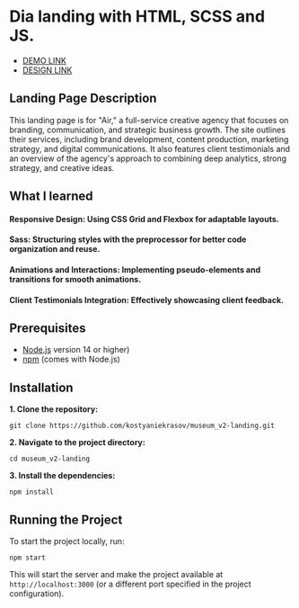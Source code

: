 # Dia landing with HTML, SCSS and JS.

- [DEMO LINK](https://kostyaniekrasov.github.io/dia-landing/)
- [DESIGN LINK](https://www.figma.com/design/7qwsWggv9BAxMi2VPhBuPr/Air-(formerly-Dia))

## Landing Page Description
This landing page is for "Air," a full-service creative agency that focuses on branding, communication, and strategic business growth. 
The site outlines their services, including brand development, content production, marketing strategy, and digital communications. 
It also features client testimonials and an overview of the agency's approach to combining deep analytics, strong strategy, and creative ideas.

## What I learned
 #### Responsive Design: Using CSS Grid and Flexbox for adaptable layouts.
 #### Sass: Structuring styles with the preprocessor for better code organization and reuse.
 #### Animations and Interactions: Implementing pseudo-elements and transitions for smooth animations.
 #### Client Testimonials Integration: Effectively showcasing client feedback.

## Prerequisites

- [Node.js](https://nodejs.org/) version 14 or higher)
- [npm](https://www.npmjs.com/) (comes with Node.js)

## Installation

**1. Clone the repository:**
```
git clone https://github.com/kostyaniekrasov/museum_v2-landing.git
```

**2. Navigate to the project directory:**
```
cd museum_v2-landing
```
**3. Install the dependencies:**
```
npm install
```
## Running the Project

To start the project locally, run:
```
npm start
```

This will start the server and make the project available at `http://localhost:3000` (or a different port specified in the project configuration).
